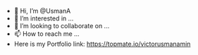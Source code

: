 - 👋 Hi, I’m @UsmanA
- 👀 I’m interested in ...
- 💞️ I’m looking to collaborate on ...
- 📫 How to reach me ...
- Here is my Portfolio link: https://topmate.io/victorusmanamin



<!---
UsmanAminBajwaQA/UsmanAminBajwaQA is a ✨ special ✨ repository because its `README.md` (this file) appears on your GitHub profile.
You can click the Preview link to take a look at your changes.
--->
